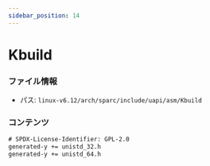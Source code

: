 ```yaml
---
sidebar_position: 14
---
```

# Kbuild

### ファイル情報

- パス: `linux-v6.12/arch/sparc/include/uapi/asm/Kbuild`

### コンテンツ

```txt
# SPDX-License-Identifier: GPL-2.0
generated-y += unistd_32.h
generated-y += unistd_64.h

```
